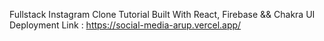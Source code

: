 Fullstack Instagram Clone Tutorial
Built With React, Firebase && Chakra UI
Deployment Link : https://social-media-arup.vercel.app/

